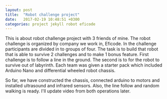 ```yaml
---
layout: post
title:  "Robot challenge project"
date:   2017-02-19 10:48:51 +0300
categories: project jekyll robot eficode
---
```

This is about robot challenge project with 3 friends of mine. The robot challenge is organized by company we work in, Eficode. In the challenge participants are divided in to groups of four. The task is to build that robot that is able to survive 2 challenges and to make 1 bonus feature. First challenge is to follow a line in the ground. The second is to for the robot to survive out of labyrinth. Each team was given a starter pack which included Arduino Nano and differential wheeled robot chassis.

So far, we have constructed the chassis, connected arduino to motors and installed ultrasound and infrared sensors. Also, the line follow and random walking is ready. I'll update video from both operations later.